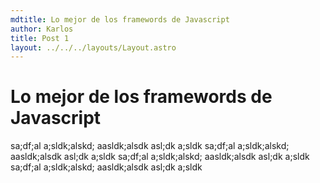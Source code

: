 ```yaml
---
mdtitle: Lo mejor de los framewords de Javascript
author: Karlos
title: Post 1
layout: ../../../layouts/Layout.astro
---
```


# Lo mejor de los framewords de Javascript

sa;df;al a;sldk;alskd; aasldk;alsdk asl;dk a;sldk
sa;df;al a;sldk;alskd; aasldk;alsdk asl;dk a;sldk
sa;df;al a;sldk;alskd; aasldk;alsdk asl;dk a;sldk
sa;df;al a;sldk;alskd; aasldk;alsdk asl;dk a;sldk